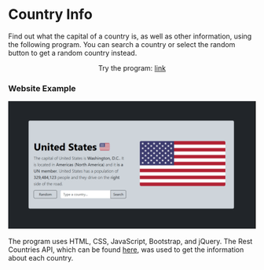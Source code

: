 # Country Info

Find out what the capital of a country is, as well as other information, using the following program. You can search a country or select the random button to get a random country instead. <br>

<div align="center">
  Try the program: 
  <a href="https://paper-clips.github.io/Country-Info/">link</a>
</div>

### Website Example
![Website example showing details about The United States of America](assets/images/website-example.png)

The program uses HTML, CSS, JavaScript, Bootstrap, and jQuery.
The Rest Countries API, which can be found [here](https://restcountries.com/), was used to get the information about each country.
